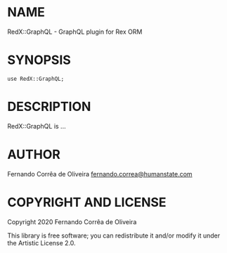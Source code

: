 NAME
====

RedX::GraphQL - GraphQL plugin for Rex ORM

SYNOPSIS
========

```perl6
use RedX::GraphQL;
```

DESCRIPTION
===========

RedX::GraphQL is ...

AUTHOR
======

Fernando Corrêa de Oliveira <fernando.correa@humanstate.com>

COPYRIGHT AND LICENSE
=====================

Copyright 2020 Fernando Corrêa de Oliveira

This library is free software; you can redistribute it and/or modify it under the Artistic License 2.0.

